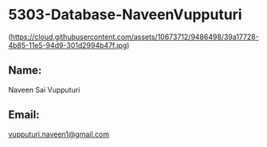 # 5303-Database-NaveenVupputuri
(https://cloud.githubusercontent.com/assets/10673712/9486498/39a17728-4b85-11e5-94d9-301d2994b47f.jpg)
## Name: 
Naveen Sai Vupputuri
## Email: 
vupputuri.naveen1@gmail.com
